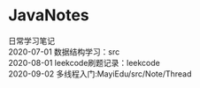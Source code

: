 # JavaNotes
日常学习笔记<br>
2020-07-01 数据结构学习：src<br>
2020-08-01 leekcode刷题记录：leekcode<br>
2020-09-02 多线程入门:MayiEdu/src/Note/Thread<br>
